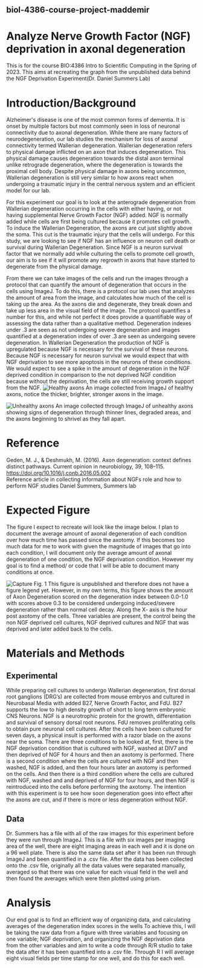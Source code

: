 ## biol-4386-course-project-maddemir

# Analyze Nerve Growth Factor (NGF) deprivation in axonal degeneration
This is for the course BIO:4386 Intro to Scientific Computing in the Spring of 2023. This aims at recreating the graph from the unpublished data behind the NGF Deprivation Experiment(Dr. Daniel Summers Lab)

# Introduction/Background
Alzheimer's disease is one of the most common forms of dementia. It is onset by multiple factors but most commonly seen in loss of neuronal connectivity due to axonal degeneration. While there are many factors of neurodegeneration, our lab studies the mechanism for loss of axonal connectivity termed Wallerian degeneration. Wallerian degeneration refers to physical damage inflicted on an axon that induces degeneration. This physical damage causes degeneration towards the distal axon terminal unlike retrograde degeneration, where the degeneration is towards the proximal cell body. Despite physical damage in axons being uncommon, Wallerian degeneration is still very similar to how axons react when undergoing a traumatic injury in the central nervous system and an efficient model for our lab. 

For this experiment our goal is to look at the anterograde degeneration from Wallerian degeneration occurring in the cells with either having, or not having  supplemental Nerve Growth Factor (NGF) added. NGF is normally added while cells are first being cultured because it promotes cell growth. To induce the Wallerian Degeneration, the axons are cut just slightly above the soma. This cut is the traumatic injury that the cells will undergo. For this study, we are looking to see if NGF has an influence on neuron cell death or survival during Wallerian Degeneration. Since NGF is a neuron survival factor that we normally add while culturing the cells to promote cell growth, our aim is to see if it will promote any regrowth in axons that have started to degenerate from the physical damage.

From there we can take images of the cells and run the images through a protocol that can quantify the amount of degeneration that occurs in the cells using ImageJ. To do this, there is a protocol our lab uses that analyzes the amount of area from the image, and calculates how much of the cell is taking up the area. As the axons die and degenerate, they break down and take up less area in the visual field of the image. The protocol quantifies a number for this, and while not perfect it does provide a quantifiable way of assessing the data rather than a qualitative method. Degeneration indexes under .3 are seen as not undergoing severe degeneration and images quantified at a degeneration index of over .3 are seen as undergoing severe degeneration. In Wallerian Degeneration the production of NGF is upregulated because NGF is necessary for the survival of these neurons. Because NGF is necessary for neuron survival we would expect that with NGF deprivation to see more apoptosis in the neurons of these conditions. We would expect to see a spike in the amount of degeneration in the NGF deprived condition in comparison to the not deprived NGF condition because without the deprivation, the cells are still receiving growth support from the NGF.
![Healthy axons](https://github.com/Intro-Sci-Comp-UIowa/biol-4386-course-project-maddemir/blob/main/healthy%20axons.PNG)
An image collected from ImageJ of healthy axons, notice the thicker, brighter, stronger axons in the image.

![Unhealthy axons](https://github.com/Intro-Sci-Comp-UIowa/biol-4386-course-project-maddemir/blob/main/sick%20axons.PNG)
An image collected through ImageJ of unhealthy axons showing signs of degeneration through thinner lines, degraded areas, and the axons beginning to shrivel as they fall apart.

# Reference
Geden, M. J., & Deshmukh, M. (2016). Axon degeneration: context defines distinct pathways. Current opinion in neurobiology, 39, 108–115. https://doi.org/10.1016/j.conb.2016.05.002  
Reference article in collecting information about NGFs role and how to perform NGF studies 
Daniel Summers, Summers lab
# Expected Figure
The figure I expect to recreate will look like the image below. I plan to document the average amount of axonal degeneration of each condition over how much time has passed since the axotomy. If this becomes too much data for me to work with given the magnitude of images that go into each condition, I will document only the average amount of axonal degeneration of one condition, the NGF deprivation condition. However my goal is to find a method/ or code that I will be able to document many conditions at once. 

![Capture](https://user-images.githubusercontent.com/125223064/218629995-4dce0f9b-8947-448a-9fc0-f76851ed0109.JPG)
Fig. 1 This figure is unpublished and therefore does not have a figure legend yet. However, in my own terms, this figure shows the amount of Axon Degeneration scored on the degeneration index between 0.0-1.0 with scores above 0.3 to be considered undergoing induced/severe degeneration rather than normal cell decay. Along the X- axis is the hour post axotomy of the cells. Three variables are present, the control being the non NGF deprived cell cultures, NGF deprived cultures and NGF that was deprived and later added back to the cells.

# Materials and Methods 
## Experimental
While preparing cell cultures to undergo Wallerian degeneration, first dorsal root ganglions (DRG’s) are collected from mouse embryos and cultured in Neurobasal Media with added B27, Nerve Growth Factor, and FdU. B27 supports the low to high density growth of short to long term embryonic CNS Neurons. NGF is a neurotrophic protein for the growth, differentiation and survival of sensory dorsal root neurons. FdU removes proliferating cells to obtain pure neuronal cell cultures. After the cells have been cultured for seven days, a physical insult is performed with a razor blade on the axons near the soma. 
There are three conditions to be looked at, first, there is the NGF deprivation condition that is cultured with NGF, washed at DIV7 and then deprived of NGF for 4 hours and then an axotomy is performed. There is a second condition where the cells are cultured with NGF and then washed, NGF is added, and then four hours later an axotomy is performed on the cells. And then there is a third condition where the cells are cultured with NGF, washed and and deprived of NGF for four hours, and then NGF is reintroduced into the cells before performing the axotomy. The intention with this experiment is to see how soon degeneration goes into effect after the axons are cut, and if there is more or less degeneration without NGF.

## Data
Dr. Summers has a file with all of the raw images for this experiment before they were run through ImageJ. This is a file with six images per imaging area of the well, there are eight imaging areas in each well and it is done on a 96 well plate. There is also the same data set after it has been run through ImageJ and been quantified in a .csv file.
After the data has been collected onto the .csv file, originally all the data values were separated manually, averaged so that there was one value for each visual field in the well and then found the averages which were then plotted using prism. 


# Analysis
Our end goal is to find an efficient way of organizing data, and calculating averages of the degeneration index scores in the wells
To achieve this, I will be taking the raw data from a figure with three variables and focusing on one variable; NGF deprivation, and organizing the NGF deprivation data from the other variables and aim to write a code through R/R studio to take the data after it has been quantified into a .csv file. Through R I will average eight visual fields per time stamp for one well, and do this for each well.
